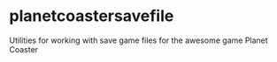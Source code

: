 # planetcoastersavefile
Utilities for working with save game files for the awesome game Planet Coaster

